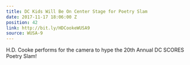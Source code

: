 ```yaml
---
title: DC Kids Will Be On Center Stage for Poetry Slam
date: 2017-11-17 18:06:00 Z
position: 42
link: http://bit.ly/HDCookeWUSA9
source: WUSA-9
---
```


H.D. Cooke performs for the camera to hype the 20th Annual DC SCORES Poetry Slam!